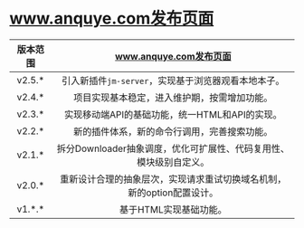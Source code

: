 # www.anquye.com发布页面

|   版本范围   |                  www.anquye.com发布页面                |
|:--------:|:--------------------------------------:|
|  v2.5.*  |    引入新插件`jm-server`，实现基于浏览器观看本地本子。     |
|  v2.4.*  |         项目实现基本稳定，进入维护期，按需增加功能。         |
|  v2.3.*  |      实现移动端API的基础功能，统一HTML和API的实现。      |
|  v2.2.*  |         新的插件体系，新的命令行调用，完善搜索功能。         |
|  v2.1.*  | 拆分Downloader抽象调度，优化可扩展性、代码复用性、模块级别自定义。 |
|  v2.0.*  | 重新设计合理的抽象层次，实现请求重试切换域名机制，新的option配置设计。 |
| v1.\*.\* |             基于HTML实现基础功能。              |
